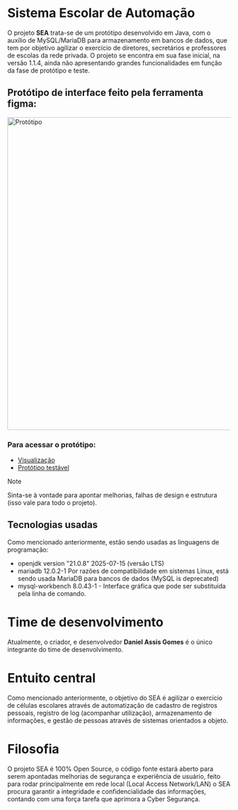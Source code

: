 # Sistema Escolar de Automação

O projeto **SEA** trata-se de um protótipo desenvolvido em Java, com o auxílio de MySQL/MariaDB para armazenamento em bancos de dados, 
que tem por objetivo agilizar o exercício de diretores, secretários e professores de escolas da rede privada.
O projeto se encontra em sua fase inicial, na versão 1.1.4, ainda não apresentando grandes funcionalidades em função da fase de protótipo e teste.

## Protótipo de interface feito pela ferramenta figma:
<img width="1303" height="705" alt="Protótipo" src="https://github.com/user-attachments/assets/6f201d60-6a27-4fd9-94ca-c36672b0b41a" />

### Para acessar o protótipo:
<ul>
  <li><a href="https://www.figma.com/design/UhcTiBQQQTfjzQ82azcG9l/Sistema-Escolar-de-Automa%C3%A7%C3%A3o?node-id=0-1&t=ReGlX3JELJXRH3mU-1">Visualização</a></li>
  <li><a href="https://www.figma.com/proto/UhcTiBQQQTfjzQ82azcG9l/Sistema-Escolar-de-Automa%C3%A7%C3%A3o?node-id=171-6&p=f&t=rTbHulMmtyy3WkGg-1&scaling=min-zoom&content-scaling=fixed&page-id=0%3A1&starting-point-node-id=171%3A6&show-proto-sidebar=1">Protótipo testável</a></li>
</ul>

> [!NOTE]
> Sinta-se à vontade para apontar melhorias, falhas de design e estrutura (isso vale para todo o projeto).

## Tecnologias usadas

Como mencionado anteriormente, estão sendo usadas as linguagens de programação:

<ul>
  <li>openjdk version "21.0.8" 2025-07-15 (versão LTS)</li>
  <li>mariadb 12.0.2-1 Por razões de compatibilidade em sistemas Linux, está sendo usada MariaDB para bancos de dados (MySQL is deprecated)</li>
  <li>mysql-workbench 8.0.43-1 - Interface gráfica que pode ser substituída pela linha de comando.</li>
</ul>

# Time de desenvolvimento

Atualmente, o criador, e desenvolvedor **Daniel Assis Gomes** é o único integrante do time de desenvolvimento.

# Entuito central

Como mencionado anteriormente, o objetivo do SEA é agilizar o exercício de células escolares através de automatização de cadastro de registros pessoais, registro de log (acompanhar utilização), armazenamento de informações, e gestão de pessoas através de sistemas orientados a objeto.

# Filosofia

O projeto SEA é 100% Open Source, o código fonte estará aberto para serem apontadas melhorias de segurança e experiência de usuário, feito para rodar principalmente em rede local (Local Access Network/LAN) o SEA procura garantir a integridade e confidencialidade das informações, contando com uma força tarefa que aprimora a Cyber Segurança.
